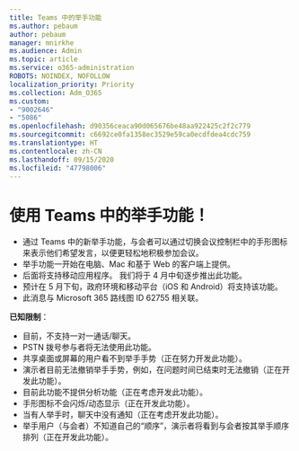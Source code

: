 ```yaml
---
title: Teams 中的举手功能
ms.author: pebaum
author: pebaum
manager: mnirkhe
ms.audience: Admin
ms.topic: article
ms.service: o365-administration
ROBOTS: NOINDEX, NOFOLLOW
localization_priority: Priority
ms.collection: Adm_O365
ms.custom:
- "9002646"
- "5086"
ms.openlocfilehash: d90356ceaca90d065676be48aa922425c2f2c779
ms.sourcegitcommit: c6692ce0fa1358ec3529e59ca0ecdfdea4cdc759
ms.translationtype: HT
ms.contentlocale: zh-CN
ms.lasthandoff: 09/15/2020
ms.locfileid: "47798006"
---
```

# <a name="raise-your-hand-in-teams"></a>使用 Teams 中的举手功能！

- 通过 Teams 中的新举手功能，与会者可以通过切换会议控制栏中的手形图标来表示他们希望发言，以便更轻松地积极参加会议。
- 举手功能一开始在电脑、Mac 和基于 Web 的客户端上提供。
- 后面将支持移动应用程序。 我们将于 4 月中旬逐步推出此功能。
- 预计在 5 月下旬，政府环境和移动平台（iOS 和 Android）将支持该功能。
- 此消息与 Microsoft 365 路线图 ID 62755 相关联。

**已知限制**：

- 目前，不支持一对一通话/聊天。
- PSTN 拨号参与者将无法使用此功能。
- 共享桌面或屏幕的用户看不到举手手势（正在努力开发此功能）。
- 演示者目前无法撤销举手手势，例如，在问题时间已结束时无法撤销（正在开发此功能）。
- 目前此功能不提供分析功能（正在考虑开发此功能）。
- 手形图标不会闪烁/动态显示（正在开发此功能）。
- 当有人举手时，聊天中没有通知（正在考虑开发此功能）。
- 举手用户（与会者）不知道自己的“顺序”，演示者将看到与会者按其举手顺序排列（正在开发此功能）。
